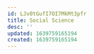 ```yaml
---
id: LJv0tGufI7OI7MkMt3pfr
title: Social Science
desc: ''
updated: 1639759165194
created: 1639759165194
---
```


